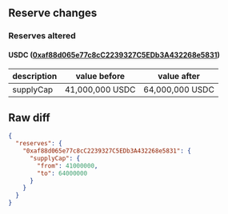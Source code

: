 ## Reserve changes

### Reserves altered

#### USDC ([0xaf88d065e77c8cC2239327C5EDb3A432268e5831](https://arbiscan.io/address/0xaf88d065e77c8cC2239327C5EDb3A432268e5831))

| description | value before | value after |
| --- | --- | --- |
| supplyCap | 41,000,000 USDC | 64,000,000 USDC |


## Raw diff

```json
{
  "reserves": {
    "0xaf88d065e77c8cC2239327C5EDb3A432268e5831": {
      "supplyCap": {
        "from": 41000000,
        "to": 64000000
      }
    }
  }
}
```
